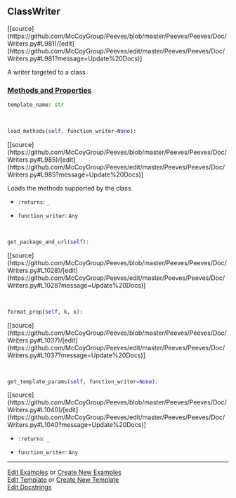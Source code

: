 ## <a id="Peeves.Peeves.Doc.Writers.ClassWriter">ClassWriter</a> 
<div class="docs-source-link" markdown="1">
[[source](https://github.com/McCoyGroup/Peeves/blob/master/Peeves/Peeves/Doc/Writers.py#L981)/[edit](https://github.com/McCoyGroup/Peeves/edit/master/Peeves/Peeves/Doc/Writers.py#L981?message=Update%20Docs)]
</div>

A writer targeted to a class

<div class="collapsible-section">
 <div class="collapsible-section collapsible-section-header" markdown="1">
 
### <a class="collapse-link" data-toggle="collapse" href="#methods">Methods and Properties</a> <a class="float-right" data-toggle="collapse" href="#methods"><i class="fa fa-chevron-down"></i></a>

 </div>
 <div class="collapsible-section collapsible-section-body collapse" id="methods" markdown="1">

```python
template_name: str
```
<a id="Peeves.Peeves.Doc.Writers.ClassWriter.load_methods" class="docs-object-method">&nbsp;</a> 
```python
load_methods(self, function_writer=None): 
```
<div class="docs-source-link" markdown="1">
[[source](https://github.com/McCoyGroup/Peeves/blob/master/Peeves/Peeves/Doc/Writers.py#L985)/[edit](https://github.com/McCoyGroup/Peeves/edit/master/Peeves/Peeves/Doc/Writers.py#L985?message=Update%20Docs)]
</div>

Loads the methods supported by the class
- `:returns`: `_`
    >
- `function_writer`: `Any`
    >

<a id="Peeves.Peeves.Doc.Writers.ClassWriter.get_package_and_url" class="docs-object-method">&nbsp;</a> 
```python
get_package_and_url(self): 
```
<div class="docs-source-link" markdown="1">
[[source](https://github.com/McCoyGroup/Peeves/blob/master/Peeves/Peeves/Doc/Writers.py#L1028)/[edit](https://github.com/McCoyGroup/Peeves/edit/master/Peeves/Peeves/Doc/Writers.py#L1028?message=Update%20Docs)]
</div>

<a id="Peeves.Peeves.Doc.Writers.ClassWriter.format_prop" class="docs-object-method">&nbsp;</a> 
```python
format_prop(self, k, o): 
```
<div class="docs-source-link" markdown="1">
[[source](https://github.com/McCoyGroup/Peeves/blob/master/Peeves/Peeves/Doc/Writers.py#L1037)/[edit](https://github.com/McCoyGroup/Peeves/edit/master/Peeves/Peeves/Doc/Writers.py#L1037?message=Update%20Docs)]
</div>

<a id="Peeves.Peeves.Doc.Writers.ClassWriter.get_template_params" class="docs-object-method">&nbsp;</a> 
```python
get_template_params(self, function_writer=None): 
```
<div class="docs-source-link" markdown="1">
[[source](https://github.com/McCoyGroup/Peeves/blob/master/Peeves/Peeves/Doc/Writers.py#L1040)/[edit](https://github.com/McCoyGroup/Peeves/edit/master/Peeves/Peeves/Doc/Writers.py#L1040?message=Update%20Docs)]
</div>


- `:returns`: `_`
    >
- `function_writer`: `Any`
    >

 </div>
</div>






___

[Edit Examples](https://github.com/McCoyGroup/Peeves/edit/gh-pages/ci/examples/Peeves/Peeves/Doc/Writers/ClassWriter.md) or 
[Create New Examples](https://github.com/McCoyGroup/Peeves/new/gh-pages/?filename=ci/examples/Peeves/Peeves/Doc/Writers/ClassWriter.md) <br/>
[Edit Template](https://github.com/McCoyGroup/Peeves/edit/gh-pages/ci/docs/Peeves/Peeves/Doc/Writers/ClassWriter.md) or 
[Create New Template](https://github.com/McCoyGroup/Peeves/new/gh-pages/?filename=ci/docs/templates/Peeves/Peeves/Doc/Writers/ClassWriter.md) <br/>
[Edit Docstrings](https://github.com/McCoyGroup/Peeves/edit/master/Peeves/Peeves/Doc/Writers.py#L981?message=Update%20Docs)